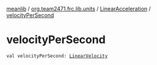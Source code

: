 [meanlib](../../index.md) / [org.team2471.frc.lib.units](../index.md) / [LinearAcceleration](index.md) / [velocityPerSecond](./velocity-per-second.md)

# velocityPerSecond

`val velocityPerSecond: `[`LinearVelocity`](../-linear-velocity/index.md)